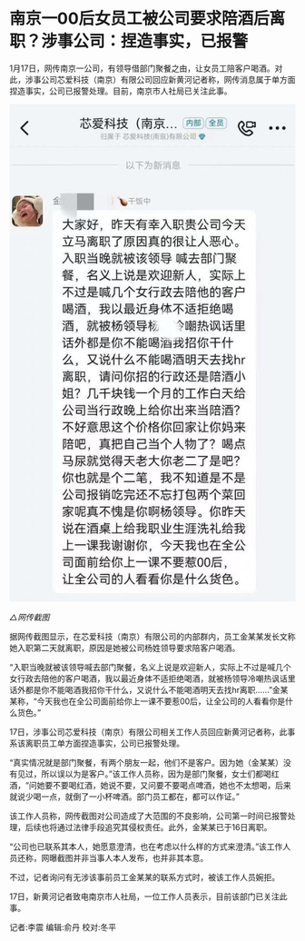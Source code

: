 # 南京一00后女员工被公司要求陪酒后离职？涉事公司：捏造事实，已报警

1月17日，网传南京一公司，有领导借部门聚餐之由，让女员工陪客户喝酒。对此，涉事公司芯爱科技（南京）有限公司回应新黄河记者称，网传消息属于单方面捏造事实，公司已报警处理。目前，南京市人社局已关注此事。

![ea0a8dc95da68390e8828f59d16eef63.jpg](https://raw.githubusercontent.com/qqhsx/qqnews_image/main/2024/01/17/南京一00后女员工被公司要求陪酒后离职？涉事公司：捏造事实，已报警/ea0a8dc95da68390e8828f59d16eef63.jpg)

_△网传截图_

据网传截图显示，在芯爱科技（南京）有限公司的内部群内，员工金某某发长文称她入职第二天就离职，原因是她被公司杨姓领导要求陪客户喝酒。

“入职当晚就被该领导喊去部门聚餐，名义上说是欢迎新人，实际上不过是喊几个女行政去陪他的客户喝酒，我以最近身体不适拒绝喝酒，就被杨领导冷嘲热讽话里话外都是你不能喝酒我招你干什么，又说什么不能喝酒明天去找hr离职……”金某某称，“今天我也在全公司面前给你上一课不要惹00后，让全公司的人看看你是什么货色。”

17日，涉事公司芯爱科技（南京）有限公司相关工作人员回应新黄河记者称，此事系该离职员工单方面捏造事实，公司已报警处理。

“真实情况就是部门聚餐，有两个朋友一起，他们不是客户。因为她（金某某）没有见过，所以误以为是客户。”该工作人员称，因为是部门聚餐，女士们都喝红酒，“问她要不要喝红酒，她说不要，又问要不要喝点啤酒，她也不太想喝，后来就说少喝一点，就倒了一小杯啤酒。部门员工都在，都可以作证。”

该工作人员称，网传截图对公司造成了大范围的不良影响，公司第一时间已报警处理，后续也将通过法律手段追究其侵权责任。此外，金某某已于16日离职。

“公司也已联系其本人，她愿意澄清，也在考虑以什么样的方式来澄清。”该工作人员还称，网曝截图并非当事人本人发布，也并非其本意。

不过，记者询问有无涉该事前员工金某某的联系方式时，被该工作人员婉拒。

17日，新黄河记者致电南京市人社局，一位工作人员表示，目前该部门已关注此事。

记者:李震 编辑:俞丹 校对:冬平

